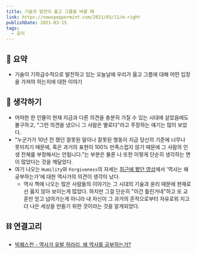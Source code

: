 ```yaml
---
title: 기술의 발전이 옳고 그름을 바꿀 때
link: https://newspeppermint.com/2021/03/11/m-right
publishDate: 2021-03-15  
tags:
  - 윤리
---
```

## 📝 요약 
- 기술이 기하급수적으로 발전하고 있는 오늘날에 우리가 옳고 그름에 대해 어떤 입장을 가져야 하는지에 대한 이야기  
  
## 🤔 생각하기 
- 어떠한 한 인물이 현재 지금과 다른 의견을 충분히 가질 수 있는 시대에 살았음에도 불구하고, "그런 의견을 냈으니 그 사람은 별로다"라고 주장하는 얘기는 많이 보았다.   
- "누군가가 10년 전 했던 잘못된 말이나 잘못된 행동이 지금 당신의 기준에 너무나 못미치기 때문에, 혹은 과거의 표현이 100% 만족스럽지 않기 때문에 그 사람의 인생 전체를 부정해서는 안됩니다."는 부분은 물론 나 또한 이렇게 단순히 생각하는 면이 많았다는 것을 깨달았다.   
- 여기 나오는 `Humility`와 `Forgiveness`의 자세는 [최근에 봤던 영상](https://youtu.be/5tJlij6q3Fo)에서 '역사는 왜 공부하는가'에 대한 역사가의 의견이 생각이 났다.  
  - 역사 책에 나오는 많은 사람들의 이야기는 그 시대의 기술과 윤리 때문에 현재로선 옳지 않아 보이는게 많았다. 하지만 그걸 단순히 "이건 틀린거네"하고 또 교훈만 얻고 넘어가는게 아니라 내 자신이 그 과거의 흔적으로부터 자유로워 지고 더 나은 세상을 만들기 위한 것이라는 것을 알게되었다.   

## ⛓ 연결고리
- [빅퀘스천 - 역사가 유발 하라리, 왜 역사를 공부하는가?](https://youtu.be/5tJlij6q3Fo)